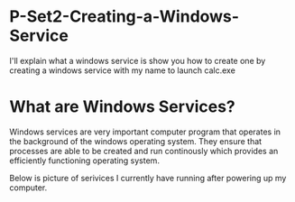 # P-Set2-Creating-a-Windows-Service
I'll explain what a windows service is show you how to create one by creating a windows service with my name to launch calc.exe

# What are Windows Services?

Windows services are very important computer program that operates in the background of the windows operating system. They ensure that processes are able to be created and run continously which provides an efficiently functioning operating system. 

Below is picture of serivices I currently have running after powering up my computer.  
